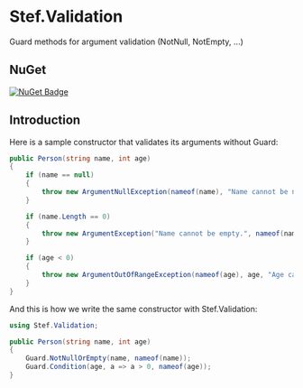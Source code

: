# Stef.Validation
Guard methods for argument validation (NotNull, NotEmpty, ...)

## NuGet
[![NuGet Badge](https://buildstats.info/nuget/Stef.Validation)](https://www.nuget.org/packages/Stef.Validation)

## Introduction

Here is a sample constructor that validates its arguments without Guard:

``` c#
public Person(string name, int age)
{
    if (name == null)
    {
        throw new ArgumentNullException(nameof(name), "Name cannot be null.");
    }

    if (name.Length == 0)
    {
        throw new ArgumentException("Name cannot be empty.", nameof(name));
    }

    if (age < 0)
    {
        throw new ArgumentOutOfRangeException(nameof(age), age, "Age cannot be negative.");
    }
}
```


And this is how we write the same constructor with Stef.Validation:

``` c#
using Stef.Validation;

public Person(string name, int age)
{
    Guard.NotNullOrEmpty(name, nameof(name));
    Guard.Condition(age, a => a > 0, nameof(age));
}
```